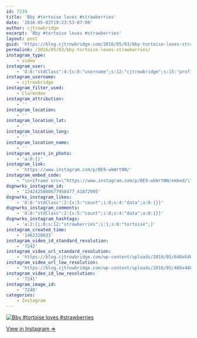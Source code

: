 ```yaml
---
id: 7239
title: 'Bby #tortoise loves #strawberries'
date: '2016-05-03T19:23:53-07:00'
author: cjtrowbridge
excerpt: 'Bby #tortoise loves #strawberries'
layout: post
guid: 'https://blog.cjtrowbridge.com/2016/05/03/bby-tortoise-loves-strawberries/'
permalink: /2016/05/03/bby-tortoise-loves-strawberries/
instagram_type:
    - video
instagram_user:
    - 'O:8:"stdClass":4:{s:8:"username";s:12:"cjtrowbridge";s:15:"profile_picture";s:96:"https://scontent.cdninstagram.com/t51.2885-19/s150x150/12081186_1759494767611229_280555941_a.jpg";s:2:"id";s:8:"41872995";s:9:"full_name";s:13:"CJ Trowbridge";}'
instagram_username:
    - cjtrowbridge
instagram_filter_used:
    - Clarendon
instagram_attribution:
    - ''
instagram_location:
    - ''
instagram_location_lat:
    - ''
instagram_location_long:
    - ''
instagram_location_name:
    - ''
instagram_users_in_photo:
    - 'a:0:{}'
instagram_link:
    - 'https://www.instagram.com/p/BE9-wkWrtNN/'
instagram_embed_code:
    - "\n<iframe src=\"https://www.instagram.com/p/BE9-wkWrtNN/embed/\" width=\"612\" height=\"710\" frameborder=\"0\" scrolling=\"no\" allowtransparency=\"true\" class=\"insta-image-embed\"></iframe>\n"
dsgnwrks_instagram_id:
    - '1242425088677958477_41872995'
dsgnwrks_instagram_likes:
    - 'O:8:"stdClass":2:{s:5:"count";i:0;s:4:"data";a:0:{}}'
dsgnwrks_instagram_comments:
    - 'O:8:"stdClass":2:{s:5:"count";i:0;s:4:"data";a:0:{}}'
dsgnwrks_instagram_hashtags:
    - 'a:2:{i:0;s:12:"strawberries";i:1;s:8:"tortoise";}'
instagram_created_time:
    - '1462328633'
instagram_video_id_standard_resolution:
    - '7242'
instagram_video_url_standard_resolution:
    - 'https://blog.cjtrowbridge.com/wp-content/uploads/2016/05/640x640-video-1462328633.mp4'
instagram_video_url_low_resolution:
    - 'https://blog.cjtrowbridge.com/wp-content/uploads/2016/05/480x480-video-1462328633.mp4'
instagram_video_id_low_resolution:
    - '7241'
instagram_image_id:
    - '7240'
categories:
    - Instagram
---
```


[![Bby #tortoise loves #strawberries](https://blog.cjtrowbridge.com/wp-content/uploads/2016/05/1462328633-1-1.jpg)](https://www.instagram.com/p/BE9-wkWrtNN/)

[View in Instagram ⇒](https://www.instagram.com/p/BE9-wkWrtNN/)